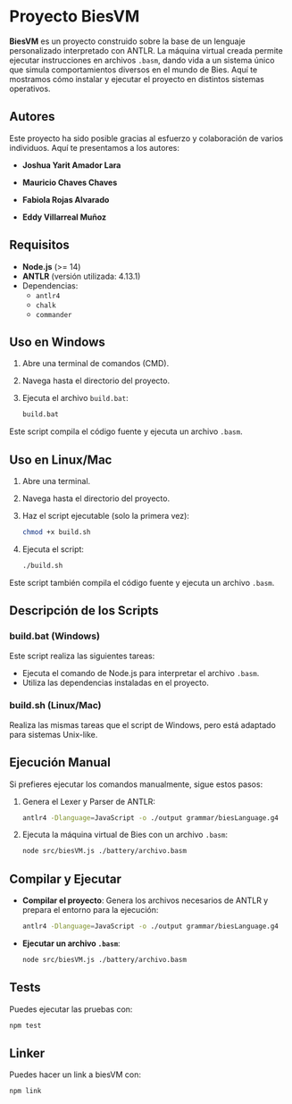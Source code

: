 # Proyecto BiesVM

**BiesVM** es un proyecto construido sobre la base de un lenguaje personalizado interpretado con ANTLR. La máquina virtual creada permite ejecutar instrucciones en archivos `.basm`, dando vida a un sistema único que simula comportamientos diversos en el mundo de Bies. Aquí te mostramos cómo instalar y ejecutar el proyecto en distintos sistemas operativos.

## Autores

Este proyecto ha sido posible gracias al esfuerzo y colaboración de varios individuos. Aquí te presentamos a los autores:

- **Joshua Yarit Amador Lara**
  
- **Mauricio Chaves Chaves**

- **Fabiola Rojas Alvarado**

- **Eddy Villarreal Muñoz**


## Requisitos

- **Node.js** (>= 14)
- **ANTLR** (versión utilizada: 4.13.1)
- Dependencias:
  - `antlr4`
  - `chalk`
  - `commander`

## Uso en Windows

1. Abre una terminal de comandos (CMD).
2. Navega hasta el directorio del proyecto.
3. Ejecuta el archivo `build.bat`:

    ```bash
    build.bat
    ```

Este script compila el código fuente y ejecuta un archivo `.basm`.

## Uso en Linux/Mac

1. Abre una terminal.
2. Navega hasta el directorio del proyecto.
3. Haz el script ejecutable (solo la primera vez):

    ```bash
    chmod +x build.sh
    ```

4. Ejecuta el script:

    ```bash
    ./build.sh
    ```

Este script también compila el código fuente y ejecuta un archivo `.basm`.

## Descripción de los Scripts

### build.bat (Windows)

Este script realiza las siguientes tareas:
- Ejecuta el comando de Node.js para interpretar el archivo `.basm`.
- Utiliza las dependencias instaladas en el proyecto.

### build.sh (Linux/Mac)

Realiza las mismas tareas que el script de Windows, pero está adaptado para sistemas Unix-like.

## Ejecución Manual

Si prefieres ejecutar los comandos manualmente, sigue estos pasos:

1. Genera el Lexer y Parser de ANTLR:

    ```bash
    antlr4 -Dlanguage=JavaScript -o ./output grammar/biesLanguage.g4
    ```

2. Ejecuta la máquina virtual de Bies con un archivo `.basm`:

    ```bash
    node src/biesVM.js ./battery/archivo.basm
    ```

## Compilar y Ejecutar

- **Compilar el proyecto**: Genera los archivos necesarios de ANTLR y prepara el entorno para la ejecución:

    ```bash
    antlr4 -Dlanguage=JavaScript -o ./output grammar/biesLanguage.g4
    ```

- **Ejecutar un archivo `.basm`**:

    ```bash
    node src/biesVM.js ./battery/archivo.basm
    ```

## Tests

Puedes ejecutar las pruebas con:

```bash
npm test
```
## Linker

Puedes hacer un link a biesVM con:

```bash
npm link
```
